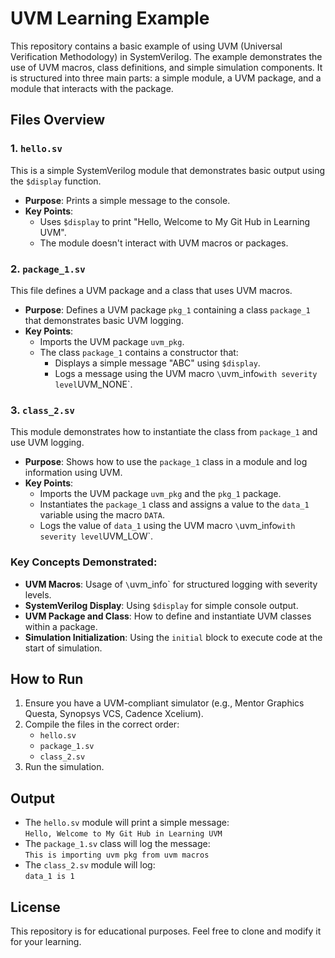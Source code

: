# UVM Learning Example

This repository contains a basic example of using UVM (Universal Verification Methodology) in SystemVerilog. The example demonstrates the use of UVM macros, class definitions, and simple simulation components. It is structured into three main parts: a simple module, a UVM package, and a module that interacts with the package.

## Files Overview

### 1. `hello.sv`
This is a simple SystemVerilog module that demonstrates basic output using the `$display` function.

- **Purpose**: Prints a simple message to the console.
- **Key Points**:
  - Uses `$display` to print "Hello, Welcome to My Git Hub in Learning UVM".
  - The module doesn't interact with UVM macros or packages.

### 2. `package_1.sv`
This file defines a UVM package and a class that uses UVM macros.

- **Purpose**: Defines a UVM package `pkg_1` containing a class `package_1` that demonstrates basic UVM logging.
- **Key Points**:
  - Imports the UVM package `uvm_pkg`.
  - The class `package_1` contains a constructor that:
    - Displays a simple message "ABC" using `$display`.
    - Logs a message using the UVM macro `\`uvm_info` with severity level `UVM_NONE`.

### 3. `class_2.sv`
This module demonstrates how to instantiate the class from `package_1` and use UVM logging.

- **Purpose**: Shows how to use the `package_1` class in a module and log information using UVM.
- **Key Points**:
  - Imports the UVM package `uvm_pkg` and the `pkg_1` package.
  - Instantiates the `package_1` class and assigns a value to the `data_1` variable using the macro `DATA`.
  - Logs the value of `data_1` using the UVM macro `\`uvm_info` with severity level `UVM_LOW`.

### Key Concepts Demonstrated:
- **UVM Macros**: Usage of `\`uvm_info` for structured logging with severity levels.
- **SystemVerilog Display**: Using `$display` for simple console output.
- **UVM Package and Class**: How to define and instantiate UVM classes within a package.
- **Simulation Initialization**: Using the `initial` block to execute code at the start of simulation.

## How to Run
1. Ensure you have a UVM-compliant simulator (e.g., Mentor Graphics Questa, Synopsys VCS, Cadence Xcelium).
2. Compile the files in the correct order:
   - `hello.sv`
   - `package_1.sv`
   - `class_2.sv`
3. Run the simulation.

## Output
- The `hello.sv` module will print a simple message:  
  `Hello, Welcome to My Git Hub in Learning UVM`
- The `package_1.sv` class will log the message:  
  `This is importing uvm pkg from uvm macros`
- The `class_2.sv` module will log:  
  `data_1 is 1`

## License
This repository is for educational purposes. Feel free to clone and modify it for your learning.
